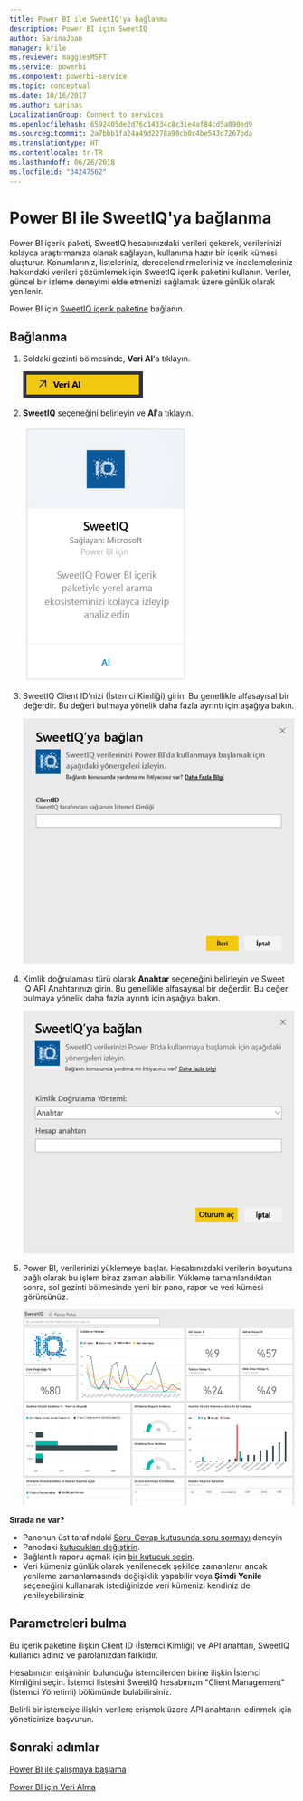```yaml
---
title: Power BI ile SweetIQ'ya bağlanma
description: Power BI için SweetIQ
author: SarinaJoan
manager: kfile
ms.reviewer: maggiesMSFT
ms.service: powerbi
ms.component: powerbi-service
ms.topic: conceptual
ms.date: 10/16/2017
ms.author: sarinas
LocalizationGroup: Connect to services
ms.openlocfilehash: 6592405de2d76c14334c8c31e4af84cd5a090ed9
ms.sourcegitcommit: 2a7bbb1fa24a49d2278a90cb0c4be543d7267bda
ms.translationtype: HT
ms.contentlocale: tr-TR
ms.lasthandoff: 06/26/2018
ms.locfileid: "34247562"
---
```

# <a name="connect-to-sweetiq-with-power-bi"></a>Power BI ile SweetIQ'ya bağlanma
Power BI içerik paketi, SweetIQ hesabınızdaki verileri çekerek, verilerinizi kolayca araştırmanıza olanak sağlayan, kullanıma hazır bir içerik kümesi oluşturur. Konumlarınız, listeleriniz, derecelendirmeleriniz ve incelemeleriniz hakkındaki verileri çözümlemek için SweetIQ içerik paketini kullanın. Veriler, güncel bir izleme deneyimi elde etmenizi sağlamak üzere günlük olarak yenilenir.

Power BI için [SweetIQ içerik paketine](https://app.powerbi.com/groups/me/getdata/services/sweetiq) bağlanın.

## <a name="how-to-connect"></a>Bağlanma
1. Soldaki gezinti bölmesinde, **Veri Al**'a tıklayın.
   
    ![](media/service-connect-to-sweetiq/getdata.png)
2. **SweetIQ** seçeneğini belirleyin ve **Al**'a tıklayın.
   
    ![](media/service-connect-to-sweetiq/sweetiq.png)
3. SweetIQ Client ID'nizi (İstemci Kimliği) girin. Bu genellikle alfasayısal bir değerdir. Bu değeri bulmaya yönelik daha fazla ayrıntı için aşağıya bakın.
   
    ![](media/service-connect-to-sweetiq/parameter.png)
4. Kimlik doğrulaması türü olarak **Anahtar** seçeneğini belirleyin ve Sweet IQ API Anahtarınızı girin. Bu genellikle alfasayısal bir değerdir. Bu değeri bulmaya yönelik daha fazla ayrıntı için aşağıya bakın.
   
    ![](media/service-connect-to-sweetiq/credentials.png)
5. Power BI, verilerinizi yüklemeye başlar. Hesabınızdaki verilerin boyutuna bağlı olarak bu işlem biraz zaman alabilir. Yükleme tamamlandıktan sonra, sol gezinti bölmesinde yeni bir pano, rapor ve veri kümesi görürsünüz.
   
    ![](media/service-connect-to-sweetiq/dashboard.png)

**Sırada ne var?**

* Panonun üst tarafındaki [Soru-Cevap kutusunda soru sormayı](power-bi-q-and-a.md) deneyin
* Panodaki [kutucukları değiştirin](service-dashboard-edit-tile.md).
* Bağlantılı raporu açmak için [bir kutucuk seçin](service-dashboard-tiles.md).
* Veri kümeniz günlük olarak yenilenecek şekilde zamanlanır ancak yenileme zamanlamasında değişiklik yapabilir veya **Şimdi Yenile** seçeneğini kullanarak istediğinizde veri kümenizi kendiniz de yenileyebilirsiniz

## <a name="finding-parameters"></a>Parametreleri bulma
Bu içerik paketine ilişkin Client ID (İstemci Kimliği) ve API anahtarı, SweetIQ kullanıcı adınız ve parolanızdan farklıdır.

Hesabınızın erişiminin bulunduğu istemcilerden birine ilişkin İstemci Kimliğini seçin. İstemci listesini SweetIQ hesabınızın "Client Management" (İstemci Yönetimi) bölümünde bulabilirsiniz.

Belirli bir istemciye ilişkin verilere erişmek üzere API anahtarını edinmek için yöneticinize başvurun.

## <a name="next-steps"></a>Sonraki adımlar
[Power BI ile çalışmaya başlama](service-get-started.md)

[Power BI için Veri Alma](service-get-data.md)

